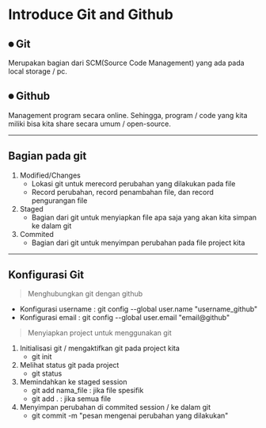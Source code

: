 # Introduce Git and Github
## ⏺ Git
Merupakan bagian dari SCM(Source Code Management) yang ada pada local storage / pc.

## ⏺ Github
Management program secara online. Sehingga, program / code yang kita miliki bisa kita share secara umum / open-source.

---
## Bagian pada git
1. Modified/Changes
   * Lokasi git untuk merecord perubahan yang dilakukan pada file
   * Record perubahan, record penambahan file, dan record pengurangan file
2. Staged
   * Bagian dari git untuk menyiapkan file apa saja yang akan kita simpan ke dalam git
3. Commited
   * Bagian dari git untuk menyimpan perubahan pada file project kita

---
## Konfigurasi Git
>Menghubungkan git dengan github
- Konfigurasi username : git config --global user.name "username_github"
- Konfigurasi email : git config --global user.email "email@github"

>Menyiapkan project untuk menggunakan git
1. Initialisasi git / mengaktifkan git pada project kita
   - git init
2. Melihat status git pada project
   - git status
3. Memindahkan ke staged session
   - git add nama_file : jika file spesifik
   - git add . : jika semua file
4. Menyimpan perubahan di commited session / ke dalam git
   - git commit -m "pesan mengenai perubahan yang dilakukan"